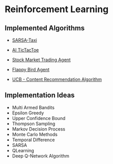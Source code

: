 # Reinforcement Learning

## Implemented Algorithms

- [SARSA-Taxi](https://github.com/hkcs1206/MindWave/blob/39e62352d46b95e6d2ca8f80d0b119e2def64483/Reinforcement%20Learning/SARSA-Taxi/SARSA-Taxi.ipynb)


- [AI TicTacToe](https://github.com/ayush-09/MindWave/tree/ai/Reinforcement%20Learning/AI%20TicTacToe)

- [Stock Market Trading Agent](https://github.com/ayush-09/MindWave/blob/local/Reinforcement%20Learning/Stock%20market%20trader%20Agent/Strock_Market_Trader_Agent.ipynb)
- [Flappy Bird Agent](https://github.com/ayush-09/MindWave/blob/remote/Reinforcement%20Learning/FlappyBird/Flappy.py)
- [UCB - Content Recommendation Algorithm](https://github.com/tarun25c/MindWave/blob/main/Reinforcement%20Learning/Content%20Recommendation%20Algorithm/UCB_ContentRecommendation.ipynb)

## Implementation Ideas

- Multi Armed Bandits
- Epsilon Greedy
- Upper Confidence Bound
- Thompson Sampling
- Markov Decision Process
- Monte Carlo Methods
- Temporal Difference
- SARSA
- QLearning
- Deep Q-Network Algorithm
